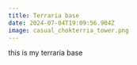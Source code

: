 ```yaml
---
title: Terraria base
date: 2024-07-04T19:09:56.904Z
image: casual_chokterria_tower.png
---
```

this is my terraria base